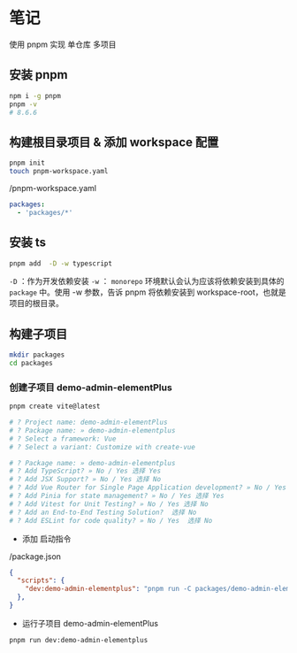 # 笔记

使用 pnpm 实现 单仓库 多项目

## 安装 pnpm

```sh
npm i -g pnpm
pnpm -v
# 8.6.6
```

## 构建根目录项目 & 添加 workspace 配置

```sh
pnpm init
touch pnpm-workspace.yaml
```

/pnpm-workspace.yaml
```yaml
packages:
  - 'packages/*'
```

## 安装 ts
```sh
pnpm add  -D -w typescript
```
`-D` ：作为开发依赖安装
`-w` ： `monorepo` 环境默认会认为应该将依赖安装到具体的 `package` 中。使用 -w 参数，告诉 pnpm 将依赖安装到 workspace-root，也就是项目的根目录。

## 构建子项目
```sh
mkdir packages
cd packages
```

### 创建子项目 demo-admin-elementPlus

```sh
pnpm create vite@latest

# ? Project name: demo-admin-elementPlus
# ? Package name: » demo-admin-elementplus
# ? Select a framework: Vue
# ? Select a variant: Customize with create-vue

# ? Package name: » demo-admin-elementplus
# ? Add TypeScript? » No / Yes 选择 Yes
# ? Add JSX Support? » No / Yes 选择 No
# ? Add Vue Router for Single Page Application development? » No / Yes 选择 Yes
# ? Add Pinia for state management? » No / Yes 选择 Yes
# ? Add Vitest for Unit Testing? » No / Yes 选择 No
# ? Add an End-to-End Testing Solution?  选择 No
# ? Add ESLint for code quality? » No / Yes  选择 No
```

- 添加 启动指令

/package.json

```json
{
  "scripts": {
    "dev:demo-admin-elementplus": "pnpm run -C packages/demo-admin-elementplus dev"
  },
}
```

- 运行子项目 demo-admin-elementPlus

```sh
pnpm run dev:demo-admin-elementplus
```